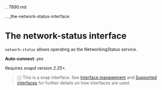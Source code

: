 .. 7890.md

.. _the-network-status-interface:

# The network-status interface

`network-status` allows operating as the NetworkingStatus service.

**Auto-connect**: yes

Requires snapd version _2.25+_.

> ⓘ  This is a snap interface. See [Interface management](/t/interface-management/6154) and [Supported interfaces](/t/supported-interfaces/7744) for further details on how interfaces are used.